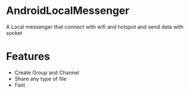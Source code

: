 # AndroidLocalMessenger
A Local messenger that connect with wifi and hotspot and send data with socket

# Features

+ Create Group and Channel
+ Share any type of file
+ Fast

